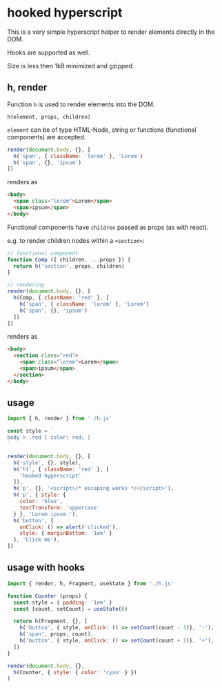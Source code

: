 # hooked hyperscript 

This is a very simple hyperscript helper to render elements directly in the DOM.

Hooks are supported as well.

Size is less then 1kB minimized and gzipped.

## h, render

Function `h` is used to render elements into the DOM.

    h(element, props, children)

`element` can be of type HTML-Node, string or functions (functional components) are accepted.

```js
render(document.body, {}, [
  h('span', { className: 'lorem' }, 'Lorem')
  h('span', {}, 'ipsum')
])
```

renders as 

```html
<body>
  <span class="lorem">Lorem</span>
  <span>ipsum</span>
</body>
```

Functional components have `children` passed as props (as with react).

e.g. to render children nodes within a `<section>`:  
```js
// functional component
function Comp ({ children, ...props }) {
  return h('section', props, children)
}

// rendering
render(document.body, {}, [
  h(Comp, { className: 'red' }, [
    h('span', { className: 'lorem' }, 'Lorem')
    h('span', {}, 'ipsum')
  ])
])
```

renders as 

```html
<body>
  <section class="red">
    <span class="lorem">Lorem</span>
    <span>ipsum</span>
  </section>
</body>
```

## usage

```js
import { h, render } from './h.js'

const style = `
body > .red { color: red; } 
`

render(document.body, {}, [
  h('style', {}, style),
  h('h1', { className: 'red' }, [
    'hooked hyperscript'
  ]),
  h('p', {}, '<script>/* escaping works */</script>'),
  h('p', { style: { 
    color: 'blue', 
    textTransform: 'uppercase' 
  } }, 'Lorem ipsum.'),
  h('button', { 
    onClick: () => alert('clicked'), 
    style: { marginBottom: '1em' } 
  }, 'Click me'),
])
```

## usage with hooks

```js
import { render, h, Fragment, useState } from './h.js'

function Counter (props) {
  const style = { padding: '1em' }
  const [count, setCount] = useState(0)

  return h(Fragment, {}, [
    h('button', { style, onClick: () => setCount(count - 1)}, '-'),
    h('span', props, count),
    h('button', { style, onClick: () => setCount(count + 1)}, '+'),
  ])
}

render(document.body, {}, 
  h(Counter, { style: { color: 'cyan' } })
)
```
